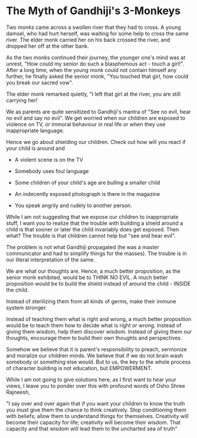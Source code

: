 The Myth of Gandhiji's 3-Monkeys
================================ 
                    
Two monks came across a swollen river that they had to cross. A young damsel, who had hurt herself, was waiting for some help to cross the same river. The elder monk carried her on his back crossed the river, and dropped her off at the other bank.

As the two monks continued their journey, the younger one's mind was at unrest, "How could my senior do such a blasphemous act - touch a girl!". After a long time, when the young monk could not contain himself any further, he finally asked the senior monk, "You touched that girl, how could you break our sacred vow".

The elder monk remarked quietly, "I left that girl at the river, you are still carrying her!

We as parents are quite sensitized to Gandhiji's mantra of "See no evil, hear no evil and say no evil". We get worried when our children are exposed to violence on TV, or immoral behaviour in real life or when they use inappropriate language.

Hence we go about shielding our children. Check out how will you react if your child is around and

* A violent scene is on the TV

* Somebody uses foul language

* Some children of your child's age are bulling a smaller child

* An indecently exposed photograph is there in the magazine

* You speak angrily and rudely to another person.

While I am not suggesting that we expose our children to inappropriate stuff, I want you to realize that the trouble with building a shield around a child is that sooner or later the child invariably does get exposed. Then what? The trouble is that children cannot help but "see and hear evil".

The problem is not what Gandhiji propagated (he was a master communicator and had to simplify things for the masses). The trouble is in our literal interpretation of the same.

We are what our thoughts are. Hence, a much better proposition, as the senior monk exhibited, would be to THINK NO EVIL. A much better proposition would be to build the shield instead of around the child - INSIDE the child.

Instead of sterilizing them from all kinds of germs, make their immune system stronger.

Instead of teaching them what is right and wrong, a much better proposition would be to teach them how to decide what is right or wrong. Instead of giving them wisdom, help them discover wisdom. Instead of giving them our thoughts, encourage them to build their own thoughts and perspectives.

Somehow we believe that it is parent's responsibility to preach, sermonize and moralize our children minds. We believe that if we do not brain wash somebody or something else would. But to us, the key to the whole process of character building is not education, but EMPOWERMENT.

While I am not going to give solutions here, as I first want to hear your views, I leave you to ponder over this with profound words of Osho Shree Rajneesh,

"I say over and over again that if you want your children to know the truth you must give them the chance to think creatively. Stop conditioning them with beliefs; allow them to understand things for themselves. Creativity will become their capacity for life; creativity will become their wisdom. That capacity and that wisdom will lead them to the uncharted sea of truth"  